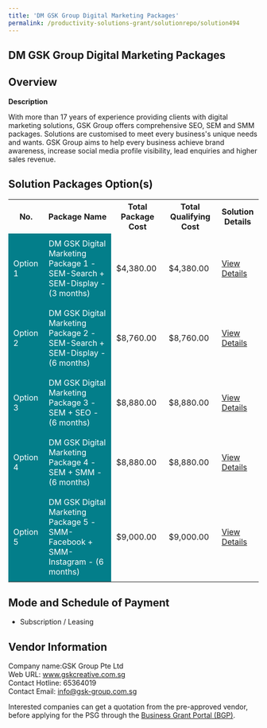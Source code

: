```yaml
---
title: 'DM GSK Group Digital Marketing Packages'
permalink: /productivity-solutions-grant/solutionrepo/solution494
---
```


## DM GSK Group Digital Marketing Packages

## Overview

**Description**

With more than 17 years of experience providing clients with digital marketing solutions, GSK Group offers comprehensive SEO, SEM and SMM packages. Solutions are customised to meet every business's unique needs and wants. GSK Group aims to help every business achieve brand awareness, increase social media profile visibility, lead enquiries and higher sales revenue.

## Solution Packages Option(s)

<table>
<tr>
<th><b>No.</b></th>
<th><b>Package Name</b></th>
<th><b>Total Package Cost</b></th>
<th><b>Total Qualifying Cost</b></th>
<th><b>Solution Details</b></th>
</tr>
<tr>
<td style='padding: 10px; background-color: #037E8A; color: #FFFFFF;'>Option 1</td>
<td style='padding: 10px; background-color: #037E8A; color: #FFFFFF;'>DM GSK Digital Marketing Package 1 - SEM-Search + SEM-Display - (3 months)</td>
<td style='padding: 10px;'>$4,380.00</td>
<td style='padding: 10px;'>$4,380.00</td>
<td style='padding: 10px;'><a href='/images/psg/GSK_Group8_Digital_Marketing_Desensitised_Annex_3_Part_1.pdf' target='_blank'>View Details</a></td>
</tr>
<tr>
<td style='padding: 10px; background-color: #037E8A; color: #FFFFFF;'>Option 2</td>
<td style='padding: 10px; background-color: #037E8A; color: #FFFFFF;'>DM GSK Digital Marketing Package 2 - SEM-Search + SEM-Display - (6 months)	</td>
<td style='padding: 10px;'>$8,760.00</td>
<td style='padding: 10px;'>$8,760.00</td>
<td style='padding: 10px;'><a href='/images/psg/GSK_Group8_Digital_Marketing_Desensitised_Annex_3_Part_2.pdf' target='_blank'>View Details</a></td>
</tr>
<tr>
<td style='padding: 10px; background-color: #037E8A; color: #FFFFFF;'>Option 3</td>
<td style='padding: 10px; background-color: #037E8A; color: #FFFFFF;'>DM GSK Digital Marketing Package 3 - SEM + SEO - (6 months) </td>
<td style='padding: 10px;'>$8,880.00</td>
<td style='padding: 10px;'>$8,880.00</td>
<td style='padding: 10px;'><a href='/images/psg/GSK_Group8_Digital_Marketing_Desensitised_Annex_3_Part_3.pdf' target='_blank'>View Details</a></td>
</tr>
<tr>
<td style='padding: 10px; background-color: #037E8A; color: #FFFFFF;'>Option 4</td>
<td style='padding: 10px; background-color: #037E8A; color: #FFFFFF;'>DM GSK Digital Marketing Package 4 - SEM + SMM - (6 months)</td>
<td style='padding: 10px;'>$8,880.00</td>
<td style='padding: 10px;'>$8,880.00</td>
<td style='padding: 10px;'><a href='/images/psg/GSK_Group8_Digital_Marketing_Desensitised_Annex_3_Part_4.pdf' target='_blank'>View Details</a></td>
</tr>
<tr>
<td style='padding: 10px; background-color: #037E8A; color: #FFFFFF;'>Option 5</td>
<td style='padding: 10px; background-color: #037E8A; color: #FFFFFF;'>DM GSK Digital Marketing Package 5 - SMM-Facebook + SMM-Instagram - (6 months)</td>
<td style='padding: 10px;'>$9,000.00</td>
<td style='padding: 10px;'>$9,000.00</td>
<td style='padding: 10px;'><a href='/images/psg/GSK_Group8_Digital_Marketing_Desensitised_Annex_3_Part_5.pdf' target='_blank'>View Details</a></td>
</tr>
</table>

## Mode and Schedule of Payment

 - Subscription / Leasing

## Vendor Information

 Company name:GSK Group Pte Ltd<br>Web URL: www.gskcreative.com.sg <br>Contact Hotline: 65364019 <br>Contact Email: info@gsk-group.com.sg 

Interested companies can get a quotation from the pre-approved vendor, before applying for the PSG through the <a href='https://www.businessgrants.gov.sg/' target='_blank' rel='noopener'>Business Grant Portal (BGP)</a>.

<script src="/jquery/resize-tables.js"></script>
